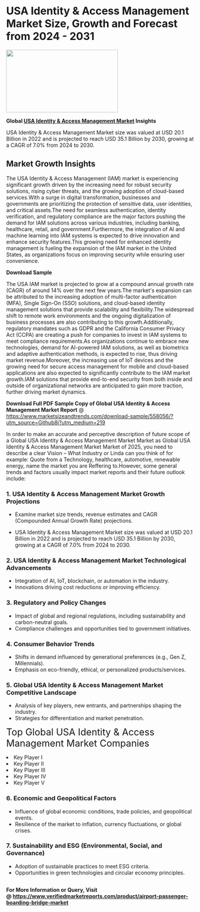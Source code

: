 <H1>USA Identity & Access Management Market Size, Growth and Forecast from 2024 - 2031</H1><img class="aligncenter size-medium wp-image-584254" src="https://thirdeyenews.in/wp-content/uploads/2024/09/Global-Market-Research-300x168.jpeg" alt="" width="300" height="168" /><p><strong>Global&nbsp;<a href="https://www.marketsizeandtrends.com/download-sample/558056/?utm_source=Github8j?utm_medium=219">USA Identity & Access Management Market</a> Insights</strong></p><p>USA Identity & Access Management Market size was valued at USD 20.1 Billion in 2022 and is projected to reach USD 35.1 Billion by 2030, growing at a CAGR of 7.0% from 2024 to 2030.</p><p><h2>Market Growth Insights</h2> <p>The USA Identity & Access Management (IAM) market is experiencing significant growth driven by the increasing need for robust security solutions, rising cyber threats, and the growing adoption of cloud-based services.With a surge in digital transformation, businesses and governments are prioritizing the protection of sensitive data, user identities, and critical assets.The need for seamless authentication, identity verification, and regulatory compliance are the major factors pushing the demand for IAM solutions across various industries, including banking, healthcare, retail, and government.Furthermore, the integration of AI and machine learning into IAM systems is expected to drive innovation and enhance security features.This growing need for enhanced identity management is fueling the expansion of the IAM market in the United States, as organizations focus on improving security while ensuring user convenience.</p> <p><strong>Download Sample</strong></p> <p>The USA IAM market is projected to grow at a compound annual growth rate (CAGR) of around 14% over the next few years.The market's expansion can be attributed to the increasing adoption of multi-factor authentication (MFA), Single Sign-On (SSO) solutions, and cloud-based identity management solutions that provide scalability and flexibility.The widespread shift to remote work environments and the ongoing digitalization of business processes are also contributing to this growth.Additionally, regulatory mandates such as GDPR and the California Consumer Privacy Act (CCPA) are creating a push for companies to invest in IAM systems to meet compliance requirements.As organizations continue to embrace new technologies, demand for AI-powered IAM solutions, as well as biometrics and adaptive authentication methods, is expected to rise, thus driving market revenue.Moreover, the increasing use of IoT devices and the growing need for secure access management for mobile and cloud-based applications are also expected to significantly contribute to the IAM market growth.IAM solutions that provide end-to-end security from both inside and outside of organizational networks are anticipated to gain more traction, further driving market dynamics.</p> <p><span class=""><strong>Download Full PDF Sample Copy of Global USA Identity & Access Management Market Report</strong> @ <a href="https://www.marketsizeandtrends.com/download-sample/558056/?utm_source=Github8j?utm_medium=219" target="_blank">https://www.marketsizeandtrends.com/download-sample/558056/?utm_source=Github8j?utm_medium=219</a></span></p><p>In order to make an accurate and perceptive description of future scope of a Global&nbsp;USA Identity & Access Management Market Market as Global&nbsp;USA Identity & Access Management Market Market of 2025, you need to describe a clear Vision &ndash; What Industry or Linda can you think of for example: Quote from a Technology, healthcare, automotive, renewable energy, name the market you are Reffering to.However, some general trends and factors usually impact market reports and their future outlook include:</p><h3>1.&nbsp;<strong>USA Identity & Access Management Market Growth Projections</strong></h3><ul><li>Examine market size trends, revenue estimates and CAGR (Compounded Annual Growth Rate) projections.</li><li><p>USA Identity & Access Management Market size was valued at USD 20.1 Billion in 2022 and is projected to reach USD 35.1 Billion by 2030, growing at a CAGR of 7.0% from 2024 to 2030.</p></li></ul><h3>2.&nbsp;<strong>USA Identity & Access Management Market Technological Advancements</strong></h3><ul><li>Integration of AI, IoT, blockchain, or automation in the industry.</li><li>Innovations driving cost reductions or improving efficiency.</li></ul><h3>3.&nbsp;<strong>Regulatory and Policy Changes</strong></h3><ul><li>Impact of global and regional regulations, including sustainability and carbon-neutral goals.</li><li>Compliance challenges and opportunities tied to government initiatives.</li></ul><h3>4.&nbsp;<strong>Consumer Behavior Trends</strong></h3><ul><li>Shifts in demand influenced by generational preferences (e.g., Gen Z, Millennials).</li><li>Emphasis on eco-friendly, ethical, or personalized products/services.</li></ul><h3>5.&nbsp;<strong>Global USA Identity & Access Management Market Competitive Landscape</strong></h3><ul><li>Analysis of key players, new entrants, and partnerships shaping the industry.</li><li>Strategies for differentiation and market penetration.</li></ul><p data-pm-slice="1 1 []"><span style="color: inherit; font-family: inherit; font-size: 25px;">Top Global USA Identity & Access Management Market Companies</span></p><div class="" data-test-id=""><p><li>Key Player I</li><li> Key Player II</li><li> Key Player III</li><li> Key Player IV</li><li> Key Player V</li></p></div><h3>6.&nbsp;<strong>Economic and Geopolitical Factors</strong></h3><ul><li>Influence of global economic conditions, trade policies, and geopolitical events.</li><li>Resilience of the market to inflation, currency fluctuations, or global crises.</li></ul><h3>7.&nbsp;<strong>Sustainability and ESG (Environmental, Social, and Governance)</strong></h3><ul><li>Adoption of sustainable practices to meet ESG criteria.</li><li>Opportunities in green technologies and circular economy principles.</li></ul><h2><strong style="font-size: 14px;">For More Information or Query, Visit @&nbsp;</strong><a style="background-color: #ffffff; font-size: 14px;" href="https://www.marketsizeandtrends.com/report/usa-identity-access-management-market/" target="_blank">https://www.verifiedmarketreports.com/product/airport-passenger-boarding-bridge-market</a></h2>